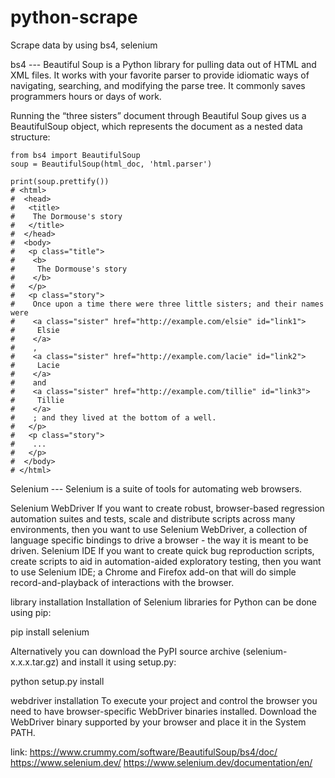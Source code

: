 # python-scrape
Scrape data by using bs4, selenium


bs4 --- Beautiful Soup is a Python library for pulling data out of HTML and XML files. It works with your favorite parser to provide idiomatic ways of navigating, searching, and modifying the parse tree. It commonly saves programmers hours or days of work.

Running the “three sisters” document through Beautiful Soup gives us a BeautifulSoup object, which represents the document as a nested data structure:

    from bs4 import BeautifulSoup
    soup = BeautifulSoup(html_doc, 'html.parser')

    print(soup.prettify())
    # <html>
    #  <head>
    #   <title>
    #    The Dormouse's story
    #   </title>
    #  </head>
    #  <body>
    #   <p class="title">
    #    <b>
    #     The Dormouse's story
    #    </b>
    #   </p>
    #   <p class="story">
    #    Once upon a time there were three little sisters; and their names were
    #    <a class="sister" href="http://example.com/elsie" id="link1">
    #     Elsie
    #    </a>
    #    ,
    #    <a class="sister" href="http://example.com/lacie" id="link2">
    #     Lacie
    #    </a>
    #    and
    #    <a class="sister" href="http://example.com/tillie" id="link3">
    #     Tillie
    #    </a>
    #    ; and they lived at the bottom of a well.
    #   </p>
    #   <p class="story">
    #    ...
    #   </p>
    #  </body>
    # </html>


Selenium --- Selenium is a suite of tools for automating web browsers.

Selenium WebDriver  If you want to create robust, browser-based regression automation suites and tests, scale and distribute scripts across many environments, then you want to use Selenium WebDriver, a collection of language specific bindings to drive a browser - the way it is meant to be driven.
Selenium IDE  If you want to create quick bug reproduction scripts, create scripts to aid in automation-aided exploratory testing, then you want to use Selenium IDE; a Chrome and Firefox add-on that will do simple record-and-playback of interactions with the browser.

library installation  Installation of Selenium libraries for Python can be done using pip:

pip install selenium

Alternatively you can download the PyPI source archive (selenium-x.x.x.tar.gz) and install it using setup.py:

python setup.py install

webdriver installation  To execute your project and control the browser you need to have browser-specific WebDriver binaries installed. Download the WebDriver binary supported by your browser and place it in the System PATH.


link:
https://www.crummy.com/software/BeautifulSoup/bs4/doc/
https://www.selenium.dev/
https://www.selenium.dev/documentation/en/

